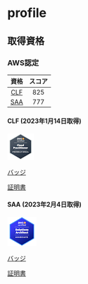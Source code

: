 # profile

## 取得資格

### AWS認定

| 資格 | スコア |
| :---: | :---: |
| [CLF](#clf-2023年1月14日取得) |  825 |
| [SAA](#saa-2023年2月4日取得) | 777|

#### CLF (2023年1月14日取得)

![image](https://github.com/Shintaro-Abe/Shintaro-Abe/blob/8672bc1a78ff1b57f738843322a6d0bc0bd76115/aws-certified-cloud-practitioner%20.png)         

[バッジ](https://www.credly.com/badges/dff9dcb0-4448-4827-bb3b-3d11e9730721/public_url)        

[証明書](https://github.com/Shintaro-Abe/Shintaro-Abe/blob/923965fbb50e06533e9a767b3a2f9fa5f450abc6/AWS%20Certified%20Cloud%20Practitioner%20certificate.pdf)


#### SAA (2023年2月4日取得)

![image](https://github.com/Shintaro-Abe/Shintaro-Abe/blob/8bb3ab7c86e2c4f3e33801f89a8c651390cc8def/aws-certified-solutions-architect-associate.png)

[バッジ](https://www.credly.com/badges/acd6ba7b-aa72-47d0-b553-52f6713a455d/public_url) 

[証明書](https://github.com/Shintaro-Abe/Shintaro-Abe/blob/8bb3ab7c86e2c4f3e33801f89a8c651390cc8def/AWS%20Certified%20Solutions%20Architect%20-%20Associate%20certificate.pdf)
